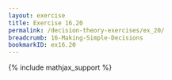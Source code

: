 ```yaml
---
layout: exercise
title: Exercise 16.20
permalink: /decision-theory-exercises/ex_20/
breadcrumb: 16-Making-Simple-Decisions
bookmarkID: ex16.20
---
```


{% include mathjax_support %}
